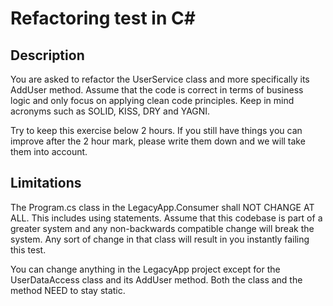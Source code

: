 # Refactoring test in C#

## Description

You are asked to refactor the UserService class and more specifically its AddUser method. Assume that the code is correct in terms of business logic and only focus on applying clean code principles. Keep in mind acronyms such as SOLID, KISS, DRY and YAGNI.

Try to keep this exercise below 2 hours. If you still have things you can improve after the 2 hour mark, please write them down and we will take them into account.

## Limitations

The Program.cs class in the LegacyApp.Consumer shall NOT CHANGE AT ALL. This includes using statements. Assume that this codebase is part of a greater system and any non-backwards compatible change will break the system. Any sort of change in that class will result in you instantly failing this test.

You can change anything in the LegacyApp project except for the UserDataAccess class and its AddUser method. Both the class and the method NEED to stay static.
